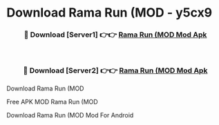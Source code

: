 # Download Rama Run (MOD - y5cx9



<div align="center">
<h3>🔴 Download [Server1] 👉👉 <a href="https://momento.my/?title=Rama_Run_(MOD">Rama Run (MOD Mod Apk</a></h3><br>

<h3>🔴 Download [Server2] 👉👉 <a href="https://momento.my/?title=Rama_Run_(MOD">Rama Run (MOD Mod Apk</a></h3>
</div>



Download Rama Run (MOD 

Free APK MOD Rama Run (MOD 

Download Rama Run (MOD Mod For Android
